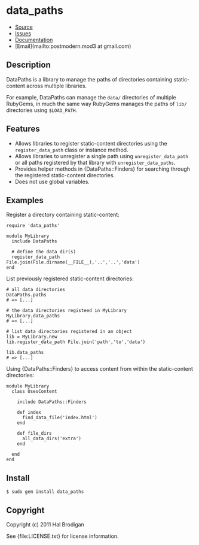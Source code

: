 # data_paths

* [Source](http://github.com/postmodern/data_paths)
* [Issues](http://github.com/postmodern/data_paths/issues)
* [Documentation](http://rubydoc.info/gems/data_paths/frames)
* [Email](mailto:postmodern.mod3 at gmail.com)

## Description

DataPaths is a library to manage the paths of directories containing
static-content across multiple libraries.

For example, DataPaths can manage the `data/` directories of
multiple RubyGems, in much the same way RubyGems manages the paths of
`lib/` directories using `$LOAD_PATH`.

## Features

* Allows libraries to register static-content directories using the
  `register_data_path` class or instance method.
* Allows libraries to unregister a single path using
  `unregister_data_path` or all paths registered by that library with
  `unregister_data_paths`.
* Provides helper methods in {DataPaths::Finders} for searching through
  the registered static-content directories.
* Does not use global variables.

## Examples

Register a directory containing static-content:

    require 'data_paths'
    
    module MyLibrary
      include DataPaths
    
      # define the data dir(s)
      register_data_path File.join(File.dirname(__FILE__),'..','..','data')
    end

List previously registered static-content directories:

    # all data directories
    DataPaths.paths
    # => [...]

    # the data directories registeed in MyLibrary
    MyLibrary.data_paths
    # => [...]

    # list data directories registered in an object
    lib = MyLibrary.new
    lib.register_data_path File.join('path','to','data')

    lib.data_paths
    # => [...]

Using {DataPaths::Finders} to access content from within the
static-content directories:

    module MyLibrary
      class UsesContent
    
        include DataPaths::Finders
    
        def index
          find_data_file('index.html')
        end

        def file_dirs
          all_data_dirs('extra')
        end
    
      end
    end

## Install

    $ sudo gem install data_paths

## Copyright

Copyright (c) 2011 Hal Brodigan

See {file:LICENSE.txt} for license information.
